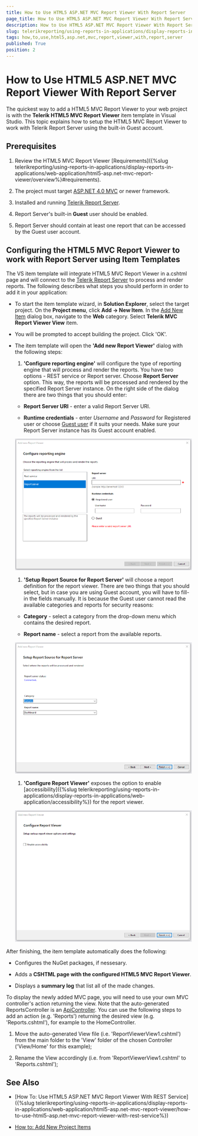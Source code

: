 ```yaml
---
title: How to Use HTML5 ASP.NET MVC Report Viewer With Report Server
page_title: How to Use HTML5 ASP.NET MVC Report Viewer With Report Server 
description: How to Use HTML5 ASP.NET MVC Report Viewer With Report Server
slug: telerikreporting/using-reports-in-applications/display-reports-in-applications/web-application/html5-asp.net-mvc-report-viewer/how-to-use-html5-asp.net-mvc-report-viewer-with-report-server
tags: how,to,use,html5,asp.net,mvc,report,viewer,with,report,server
published: True
position: 2
---
```


# How to Use HTML5 ASP.NET MVC Report Viewer With Report Server

The quickest way to add a HTML5 MVC Report Viewer to your web project is with the __Telerik HTML5 MVC Report Viewer__ item template in Visual Studio. This topic explains how to setup the HTML5 MVC Report Viewer to work with Telerik Report Server using the built-in Guest account. 

## Prerequisites

1. Review the HTML5 MVC Report Viewer [Requirements]({%slug telerikreporting/using-reports-in-applications/display-reports-in-applications/web-application/html5-asp.net-mvc-report-viewer/overview%}#requirements). 

1. The project must target [ASP.NET 4.0 MVC](https://dotnet.microsoft.com/apps/aspnet/mvc) or newer framework. 

1. Installed and running [Telerik Report Server](https://docs.telerik.com/report-server/introduction). 

1. Report Server's built-in __Guest__ user should be enabled. 

1. Report Server should contain at least one report that can be accessed by the Guest user account. 

## Configuring the HTML5 MVC Report Viewer to work with Report Server using Item Templates

The VS item template will integrate HTML5 MVC Report Viewer in a.cshtml page and will connect to the [Telerik Report Server](https://docs.telerik.com/report-server/introduction) to process and render reports. The following describes what steps you should perform in order to add it in your application: 

* To start the item template wizard, in __Solution Explorer__, select the target project. On the __Project menu__, click __Add -> New Item__. In the [Add New Item](https://msdn.microsoft.com/en-us/library/w0572c5b%28v=vs.100%29.aspx) dialog box, navigate to the __Web__ category. Select __Telerik MVC Report Viewer View__ item. 

* You will be prompted to accept building the project. Click 'OK'. 

* The item template will open the __'Add new Report Viewer'__ dialog with the following steps: 

   1. __'Configure reporting engine'__ will configure the type of reporting engine that will process and render the reports. You have two options - REST service or Report server. Choose __Report Server__ option. This way, the reports will be processed and rendered by the specified Report Server instance. On the right side of the dialog there are two things that you should enter: 

     + __Report Server URI__ - enter a valid Report Server URI. 

     + __Runtime credentials__ - enter _Username_ and _Password_ for Registered user or choose [Guest user](https://docs.telerik.com/report-server/implementer-guide/user-management/guest-user) if it suits your needs. Make sure your Report Server instance has its Guest account enabled. 

     ![item-template-reporting-engine-rs](images/item-template-reporting-engine-rs.png)

   1. __'Setup Report Source for Report Server'__ will choose a report definition for the report viewer. There are two things that you should select, but in case you are using Guest account, you will have to fill-in the fields manually. It is because the Guest user cannot read the available categories and reports for security reasons: 

     + __Category__ - select a category from the drop-down menu which contains the desired report. 

     + __Report name__ - select a report from the available reports. 

     ![item-template-report-source-rs](images/item-template-report-source-rs.png)

   1. __'Configure Report Viewer'__ exposes the option to enable [accessibility]({%slug telerikreporting/using-reports-in-applications/display-reports-in-applications/web-application/accessibility%}) for the report viewer. 

     ![Item Template Accessibility](images/item-template-accessibility.png)

After finishing, the item template automatically does the following: 

* Configures the NuGet packages, if nessesary. 

* Adds a __CSHTML page with the configured HTML5 MVC Report Viewer__. 

* Displays a __summary log__ that list all of the made changes. 

To display the newly added MVC page, you will need to use your own MVC controller's action returning the view. Note that the auto-generated ReportsController is an [ApiController](https://msdn.microsoft.com/en-us/library/system.web.http.apicontroller(v=vs.118).aspx). You can use the following steps to add an action (e.g. 'Reports') returning the desired view (e.g. 'Reports.cshtml'), for example to the HomeController. 

1. Move the auto-generated View file (i.e. 'ReportViewerView1.cshtml') from the main folder to the 'View' folder of the chosen Controller ('View/Home' for this example); 

1. Rename the View accordingly (i.e. from 'ReportViewerView1.cshtml' to 'Reports.cshtml'); 

## See Also

* [How To: Use HTML5 ASP.NET MVC Report Viewer With REST Service]({%slug telerikreporting/using-reports-in-applications/display-reports-in-applications/web-application/html5-asp.net-mvc-report-viewer/how-to-use-html5-asp.net-mvc-report-viewer-with-rest-service%})

* [How to: Add New Project Items](https://docs.microsoft.com/en-us/previous-versions/visualstudio/visual-studio-2010/w0572c5b(v=vs.100))
